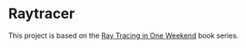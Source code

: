 # Raytracer
This project is based on the [Ray Tracing in One Weekend](https://raytracing.github.io/) book series.
